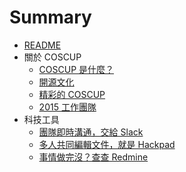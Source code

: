 # Summary

* [README](README.md)
* 關於 COSCUP
   * [COSCUP 是什麼？](intro.md)
   * [開源文化](culture.md)
   * [精彩的 COSCUP](spotlight_and_more.md)
   * [2015 工作團隊](team.md)
* 科技工具
   * [團隊即時溝通，交給 Slack](slack_intro.md)
   * [多人共同編輯文件，就是 Hackpad](hackpad_intro.md)
   * [事情做完沒？查查 Redmine](redmine_intro.md)
